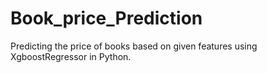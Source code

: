 # Book_price_Prediction
Predicting the price of books based on given features using XgboostRegressor in Python.
